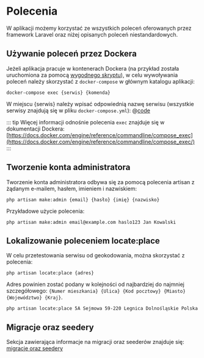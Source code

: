 # Polecenia
W aplikacji możemy korzystać ze wszystkich poleceń oferowanych przez framework Laravel oraz niżej opisanych poleceń niestandardowych.

## Używanie poleceń przez Dockera
Jeżeli aplikacja pracuje w kontenerach Dockera (na przykład została uruchomiona za pomocą [wygodnego skryptu](/pl/technical/run.html#za-pomoca-wygodnego-skryptu)), w celu wywoływania poleceń należy skorzystać z `docker-compose` w głównym katalogu aplikacji:

```
docker-compose exec {serwis} {komenda}
```

W miejscu {serwis} należy wpisać odpowiednią nazwę serwisu (wszystkie serwisy znajdują się w pliku `docker-compose.yml`):
@[code](@/docker/service-list.md)

::: tip
Więcej informacji odnośnie polecenia `exec` znajduje się w dokumentacji Dockera: [https://docs.docker.com/engine/reference/commandline/compose_exec](https://docs.docker.com/engine/reference/commandline/compose_exec/)
:::

## Tworzenie konta administratora
Tworzenie konta administratora odbywa się za pomocą polecenia artisan z żądanym e-mailem, hasłem, imieniem i nazwiskiem:
```
php artisan make:admin {email} {hasło} {imię} {nazwisko}
```

Przykładowe użycie polecenia:
```
php artisan make:admin email@example.com haslo123 Jan Kowalski
```

## Lokalizowanie poleceniem locate:place
W celu przetestowania serwisu od geokodowania, można skorzystać z polecenia:
```
php artisan locate:place {adres}
```

Adres powinien zostać podany w kolejności od najbardziej do najmniej szczegółowego: `{Numer mieszkania} {Ulica} {Kod pocztowy} {Miasto} {Województwo} {Kraj}`.
```
php artisan locate:place 5A Sejmowa 59-220 Legnica Dolnośląskie Polska
```

## Migracje oraz seedery
Sekcja zawierająca informacje na migracji oraz seederów znajduje się: [migracje oraz seedery](../technical/migrations-and-seeders) 